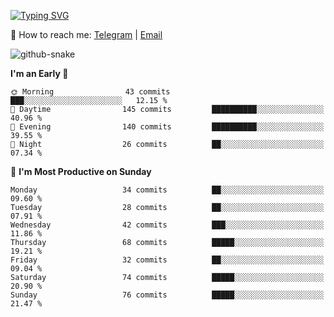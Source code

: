 [![Typing SVG](https://readme-typing-svg.demolab.com?font=Fira+Code&pause=1000&width=435&lines=%F0%9F%91%8B+Hi%2C+I'm+Xeron)](https://git.io/typing-svg)

📮️ How to reach me: [Telegram](https://t.me/Xeron23) | [Email](mailto:cw48565@gmail.com)

<picture>
  <source media="(prefers-color-scheme: dark)" srcset="https://github.com/Xeron2000/Xeron2000/blob/output/github-contribution-grid-snake-dark.svg" />
  <source media="(prefers-color-scheme: light)" srcset="https://github.com/Xeron2000/Xeron2000/blob/output/github-contribution-grid-snake.svg" />
  <img alt="github-snake" src="github-snake.svg" />
</picture>

<!--START_SECTION:waka-->
**I'm an Early 🐤** 

```text
🌞 Morning                43 commits          ███░░░░░░░░░░░░░░░░░░░░░░   12.15 % 
🌆 Daytime                145 commits         ██████████░░░░░░░░░░░░░░░   40.96 % 
🌃 Evening                140 commits         ██████████░░░░░░░░░░░░░░░   39.55 % 
🌙 Night                  26 commits          ██░░░░░░░░░░░░░░░░░░░░░░░   07.34 % 
```
📅 **I'm Most Productive on Sunday** 

```text
Monday                   34 commits          ██░░░░░░░░░░░░░░░░░░░░░░░   09.60 % 
Tuesday                  28 commits          ██░░░░░░░░░░░░░░░░░░░░░░░   07.91 % 
Wednesday                42 commits          ███░░░░░░░░░░░░░░░░░░░░░░   11.86 % 
Thursday                 68 commits          █████░░░░░░░░░░░░░░░░░░░░   19.21 % 
Friday                   32 commits          ██░░░░░░░░░░░░░░░░░░░░░░░   09.04 % 
Saturday                 74 commits          █████░░░░░░░░░░░░░░░░░░░░   20.90 % 
Sunday                   76 commits          █████░░░░░░░░░░░░░░░░░░░░   21.47 % 
```



<!--END_SECTION:waka-->
